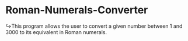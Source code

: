 # Roman-Numerals-Converter
↪This program allows the user to convert a given number between 1 and 3000 to its equivalent in Roman numerals.
